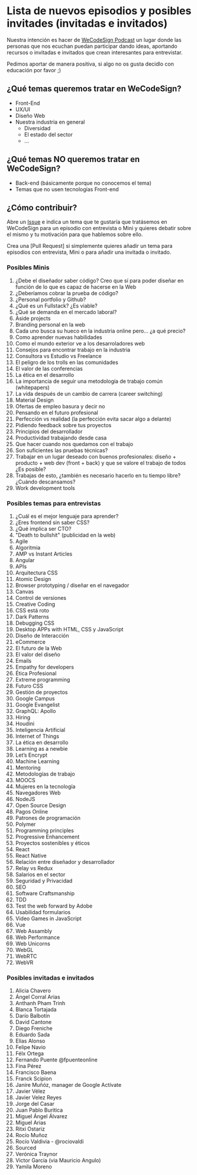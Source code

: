 # Lista de nuevos episodios y posibles invitades (invitadas e invitados)

Nuestra intención es hacer de [WeCodeSign Podcast](http://wecodesignpodcast.com/) un lugar donde las personas que nos ecuchan puedan participar dando ideas, aportando recursos o invitadas e invitados que crean interesantes para entrevistar.

Pedimos aportar de manera positiva, si algo no os gusta decidlo con educación por favor ;)

## ¿Qué temas queremos tratar en WeCodeSign?

+ Front-End
+ UX/UI
+ Diseño Web
+ Nuestra industria en general
  + Diversidad
  + El estado del sector
  + ... 

## ¿Qué temas NO queremos tratar en WeCodeSign?

+ Back-end (básicamente porque no conocemos el tema)
+ Temas que no usen tecnologías Front-end

## ¿Cómo contribuir?

Abre un [Issue](https://github.com/WeCodeSign/nuevos-episodios-e-invitades/issues) e indica un tema que te gustaría que tratásemos en WeCodeSign para un episodio con entrevista o Mini y quieres debatir sobre el mismo y tu motivación para que hablemos sobre ello.

Crea una [Pull Request] si simplemente quieres añadir un tema para episodios con entrevista, Mini o para añadir una invitada o invitado.

### Posibles Minis

1. ¿Debe el diseñador saber código? Creo que sí para poder diseñar en función de lo que es capaz de hacerse en la Web
1. ¿Deberíamos cobrar la prueba de código?
1. ¿Personal portfolio y Github?
1. ¿Qué es un Fullstack? ¿Es viable?
1. ¿Qué se demanda en el mercado laboral?
1. Aside projects
1. Branding personal en la web
1. Cada uno busca su hueco en la industria online pero... ¿a qué precio?
1. Como aprender nuevas habilidades
1. Como el mundo exterior ve a los desarroladores web
1. Consejos para encontrar trabajo en la industria
1. Consultora vs Estudio vs Freelance
1. El peligro de los trolls en las comunidades
1. El valor de las conferencias
1. La ética en el desarrollo
1. La importancia de seguir una metodología de trabajo común (whitepapers)
1. La vida después de un cambio de carrera (career switching)
1. Material Design
1. Ofertas de empleo basura y decir no
1. Pensando en el futuro profesional
1. Perfección vs realidad (la perfección evita sacar algo a delante)
1. Pidiendo feedback sobre tus proyectos
1. Principios del desarrollador
1. Productividad trabajando desde casa
1. Que hacer cuando nos quedamos con el trabajo
1. Son suficientes las pruebas técnicas?
1. Trabajar en un lugar deseado con buenos profesionales: diseño + producto + web dev (front + back) y que se valore el trabajo de todos ¿Es posible?
1. Trabajas de esto, ¿también es necesario hacerlo en tu tiempo libre? ¿Cuándo descansamos?
1. Work development tools

### Posibles temas para entrevistas

1. ¿Cuál es el mejor lenguaje para aprender?
1. ¿Eres frontend sin saber CSS?
1. ¿Qué implica ser CTO?
1. "Death to bullshit" (publicidad en la web)
1. Agile
1. Algoritmia
1. AMP vs Instant Articles
1. Angular
1. APIs
1. Arquitectura CSS
1. Atomic Design
1. Browser prototyping / diseñar en el navegador
1. Canvas
1. Control de versiones
1. Creative Coding
1. CSS está roto
1. Dark Patterns
1. Debugging CSS
1. Desktop APPs with HTML, CSS y JavaScript
1. Diseño de Interacción
1. eCommerce
1. El futuro de la Web
1. El valor del diseño
1. Emails
1. Empathy for developers
1. Ética Profesional
1. Extreme programming
1. Futuro CSS
1. Gestión de proyectos
1. Google Campus
1. Google Evangelist
1. GraphQL: Apollo
1. Hiring
1. Houdini
1. Inteligencia Artificial
1. Internet of Things
1. La ética en desarrollo
1. Learning as a newbie
1. Let’s Encrypt
1. Machine Learning
1. Mentoring
1. Metodologías de trabajo
1. MOOCS
1. Mujeres en la tecnología
1. Navegadores Web
1. NodeJS
1. Open Source Design
1. Pagos Online
1. Patrones de programación
1. Polymer
1. Programming principles
1. Progressive Enhancement
1. Proyectos sostenibles y éticos
1. React
1. React Native
1. Relación entre diseñador y desarrollador
1. Relay vs Redux
1. Salarios en el sector
1. Seguridad y Privacidad
1. SEO
1. Software Craftsmanship
1. TDD
1. Test the web forward by Adobe
1. Usabilidad formularios
1. Video Games in JavaScript
1. Vue
1. Web Assambly
1. Web Performance
1. Web Unicorns
1. WebGL
1. WebRTC
1. WebVR

### Posibles invitadas e invitados

1. Alicia Chavero
1. Ángel Corral Arias
1. Anthanh Pham Trinh
1. Blanca Tortajada
1. Darío Balbotín
1. David Cantone
1. Diego Freniche
1. Eduardo Sada
1. Elías Alonso
1. Felipe Navio
1. Félx Ortega
1. Fernando Puente @fpuenteonline
1. Fina Pérez
1. Francisco Baena
1. Franck Scipion
1. Janire Muñóz, manager de Google Actívate
1. Javier Vélez
1. Javier Velez Reyes
1. Jorge del Casar
1. Juan Pablo Buritica
1. Miguel Ángel Álvarez
1. Miguel Arias
1. Ritxi Ostariz
1. Rocío Muñoz
1. Rocío Valdivia - @rociovaldi
1. Sourced
1. Verónica Traynor
1. Victor García (via Mauricio Angulo)
1. Yamila Moreno